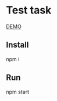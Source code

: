 # Test task

[DEMO](https://aleksey-10.github.io/tt_react_layout/)

## Install

npm i

## Run

npm start
